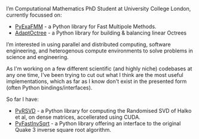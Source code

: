 I’m Computational Mathematics PhD Student at University College London, currently focussed on:

- [PyExaFMM](https://github.com/exafmm/pyexafmm) - a Python library for Fast Multipole Methods.
- [AdaptOctree](https://github.com/Excalibur-SLE/AdaptOctree) - a Python library for building & balancing linear Octrees

I’m interested in using parallel and distributed computing, software engineering, and heterogenous compute environments to solve problems in science and engineering.

As I'm working on a few different scientific (and highly niche) codebases at any one time, I've been trying to cut out what I think are the most useful implementations, which as far as I know don't exist in the presented form (often Python bindings/interfaces).

So far I have:
- [PyRSVD](https://github.com/skailasa/pyrsvd) - a Python library for computing the Randomised SVD of Halko et al, on dense matrices, accellerated using CUDA.
- [PyFastInvSqrt](https://github.com/skailasa/pyinvsqrt) - a Python library offering an interface to the original Quake 3 inverse square root algorithm.
